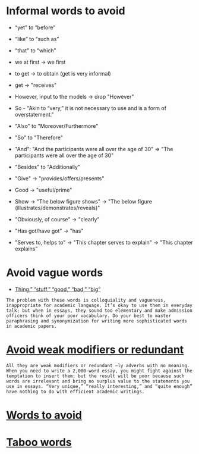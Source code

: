 # Informal words to avoid

* “yet”   to “before”
* “like”  to “such as”
* “that"  to “which”
* we at first -> we first

* to get -> to obtain (get is very informal)
* get    -> "receives"

* However, input to the models -> drop "However"
* So - "Akin to “very,” it is not necessary to use and is a form of overstatement."

* "Also" to "Moreover/Furthermore"
* "So"   to "Therefore"
* "And": "And the participants were all over the age of 30" => "The participants were all over the age of 30"
* "Besides" to "Additionally"

* "Give" -> "provides/offers/presents"
* Good   -> "useful/prime"

* Show -> "The below figure shows" -> "The below figure (illustrates/demonstrates/reveals)"

* "Obviously, of course" -> "clearly"

* "Has got/have got" -> "has"
* "Serves to, helps to" -> "This chapter serves to explain"	-> "This chapter explains"

# Avoid vague words
* [Thing,” “stuff,” “good,” “bad,” “big“](https://jlvcollegecounseling.com/2018/03/13/20-words-to-avoid-writing-in-your-essay/)

```
The problem with these words is colloquiality and vagueness, inappropriate for academic language. It’s okay to use them in everyday talk; but when in essays, they sound too elementary and make admission officers think of your poor vocabulary. Do your best to master paraphrasing and synonymization for writing more sophisticated words in academic papers.
```

# [Avoid weak modifiers or redundant](https://jlvcollegecounseling.com/2018/03/13/20-words-to-avoid-writing-in-your-essay/)

```
All they are weak modifiers or redundant –ly adverbs with no meaning. When you need to write a 2,000-word essay, you might fight against the temptation to insert them; but the result will be poor because such words are irrelevant and bring no surplus value to the statements you use in essays. “Very unique,” “really interesting,” and “quite enough” have nothing to do with efficient academic writings.
```

# [Words to avoid](https://vappingo.com/word-blog/words-you-should-never-use-in-an-essay/)


# [Taboo words](https://www.scribbr.com/academic-writing/taboo-words/) 
